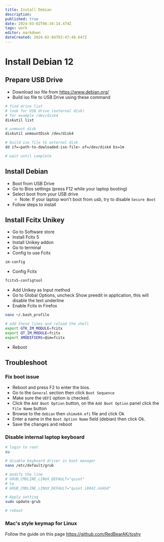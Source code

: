 ```yaml
---
title: Install Debian
description: 
published: true
date: 2024-03-02T06:34:14.474Z
tags: work
editor: markdown
dateCreated: 2024-02-04T03:47:48.647Z
---
```


# Install Debian 12

## Prepare USB Drive

- Download iso file from https://www.debian.org/
- Build iso file to USB Drive using these command
```bash
# find drive list
# look for USB drive (external disk)
# for example /dev/disk4
diskutil list

# unmount disk
diskutil unmountDisk /dev/disk4

# build iso file to external disk
dd if=<path-to-dowloaded-iso-file> of=/dev/disk4 bs=1m

# wait until complete
```

## Install Debian

- Boot from USB Drive
- Go to Bios settings (press F12 while your laptop booting)
- Select boot from your USB drive
	- Note: If your laptop won't boot from usb, try to disable `Secure Boot`
- Follow steps to install

## Install Fcitx Unikey

- Go to Software store
- Install Fcitx 5
- Install Unikey addon
- Go to terminal
- Config to use Fcitx 
```bash
im-config
```
- Config Fcitx
```bash
fcitx5-configtool
```
- Add Unikey as Input method
- Go to Global Options, uncheck Show preedit in application, this will disable the text underline
- Enable Fcitx in Firefox
```bash
nano ~/.bash_profile

# add these lines and reload the shell
export GTK_IM_MODULE=fcitx
export QT_IM_MODULE=fcitx
export XMODIFIERS=@im=fcitx
```
- Reboot

## Troubleshoot
### Fix boot issue

- Reboot and press F2 to enter the bios.
- Go to the `General` section then click `Boot Sequence`
- Make sure the `UEFI` option is checked.
- Click the `Add Boot Option` button, on the `Add Boot Option` panel click the `File Name` button
- Browse to the `debian` then `shimx64.efi` file and click Ok
- Enter a name in the `Boot Option Name` field (debian) then click Ok.
- Save the changes and reboot

### Disable internal laptop keyboard

```bash
# login to root
su

# disable keyboard driver in boot manager
nano /etc/default/grub

# modify the line 
# GRUB_CMDLINE_LINUX_DEFAULT="quiet"
# to 
# GRUB_CMDLINE_LINUX_DEFAULT="quiet i8042.nokbd"

# Apply setting
sudo update-grub

# reboot
```

### Mac's style keymap for Linux

Follow the guide on this page
https://github.com/RedBearAK/toshy